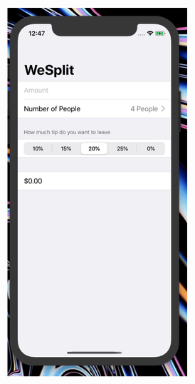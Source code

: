 ![alt text](https://raw.githubusercontent.com/timi-codes/100-days-of-Swift-UI/master/assets/project1.gif)

